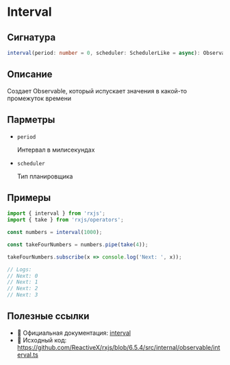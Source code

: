 # Interval

## Сигнатура

```typescript
interval(period: number = 0, scheduler: SchedulerLike = async): Observable<number>
```

## Описание

Создает Observable, который испускает значения в какой-то промежуток времени

## Парметры

- `period`

  Интервал в милисекундах

- `scheduler`

  Тип планировщика

## Примеры

```typescript
import { interval } from 'rxjs';
import { take } from 'rxjs/operators';

const numbers = interval(1000);

const takeFourNumbers = numbers.pipe(take(4));

takeFourNumbers.subscribe(x => console.log('Next: ', x));

// Logs:
// Next: 0
// Next: 1
// Next: 2
// Next: 3
```

## Полезные ссылки

- 📰 Официальная документация: [interval](https://rxjs.dev/api/index/function/interval)
- 📁 Исходный код: https://github.com/ReactiveX/rxjs/blob/6.5.4/src/internal/observable/interval.ts
